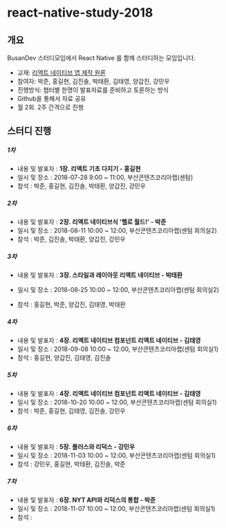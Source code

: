 # react-native-study-2018
 ## 개요
 BusanDev 스터디모임에서 React Native 를 함께 스터디하는 모임입니다.
 * 교재: [리액트 네이티브 앱 제작 원론](https://book.naver.com/bookdb/book_detail.nhn?bid=13287335)
* 참여자: 박준, 홍길현, 김진솔, 박태환, 김태영, 양갑진, 강민우
* 진행방식: 챕터별 한명이 발표자료를 준비하고 토론하는 방식
* Github을 통해서 자료 공유
* 월 2회. 2주 간격으로 진행
 ## 스터디 진행
 ##### 1차
 * 내용 및 발표자 : **1장. 리액트 기초 다지기 - 홍길현**
* 일시 및 장소 : 2018-07-28 9:00 ~ 11:00, 부산콘텐츠코리아랩(센텀)
* 참석 : 박준, 홍길현, 김진솔, 박태환, 양갑진, 강민우
 ##### 2차
 - 내용 및 발표자 : **2장. 리액트 네이티브식 '헬로 월드!'  - 박준**
 - 일시 및 장소 : 2018-08-11 10:00 ~ 12:00, 부산콘텐츠코리아랩(센텀 회의실2)
 - 참석 : 박준, 김진솔, 박태환, 양갑진, 강민우
   ​
 ##### 3차
 - 내용 및 발표자 : **3장. 스타일과 레이아웃 리액트 네이티브  - 박태환**

- 일시 및 장소 : 2018-08-25 10:00 ~ 12:00, 부산콘텐츠코리아랩(센텀 회의실2)

- 참석 : 홍길현, 박준, 양갑진, 김태영, 박태환


##### 4차

- 내용 및 발표자 : **4장. 리액트 네이티브 컴포넌트 리액트 네이티브  - 김태영**
- 일시 및 장소 : 2018-09-08 10:00 ~ 12:00, 부산콘텐츠코리아랩(센텀 회의실1)
- 참석 : 홍길현, 양갑진, 김태영, 김진솔

##### 5차

- 내용 및 발표자 : **4장. 리액트 네이티브 컴포넌트 리액트 네이티브  - 김태영**
- 일시 및 장소 : 2018-10-20 10:00 ~ 12:00, 부산콘텐츠코리아랩(센텀 회의실1)
- 참석 : 박준, 홍길현, 김태영, 김진솔, 강민우

##### 6차

- 내용 및 발표자 : **5장. 플러스와 리덕스  - 강민우**
- 일시 및 장소 : 2018-11-03 10:00 ~ 12:00, 부산콘텐츠코리아랩(센텀 회의실1)
- 참석 : 강민우, 홍길현, 박태환, 김진솔, 박준



##### 7차

- 내용 및 발표자 : **6장. NYT API와 리덕스의 통합 - 박준**
- 일시 및 장소 : 2018-11-07 10:00 ~ 12:00, 부산콘텐츠코리아랩(센텀 회의실1)
- 참석 : 

